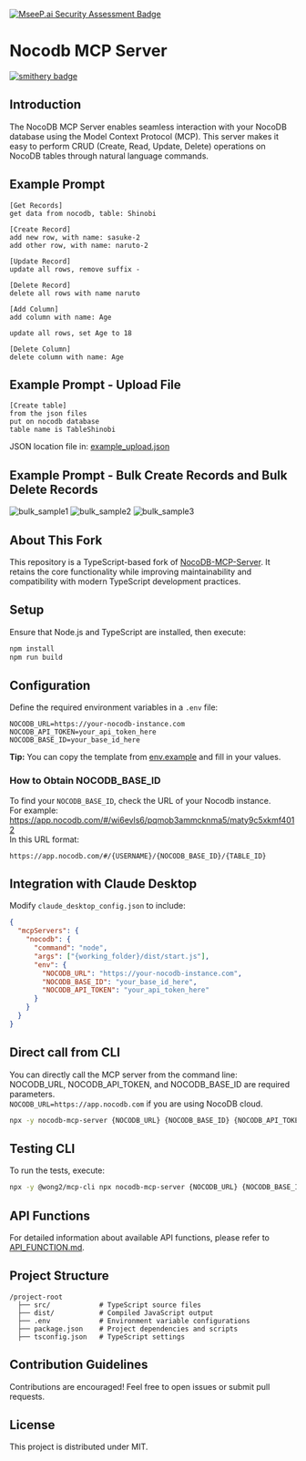 [![MseeP.ai Security Assessment Badge](https://mseep.net/pr/edwinbernadus-nocodb-mcp-server-badge.jpg)](https://mseep.ai/app/edwinbernadus-nocodb-mcp-server)

# Nocodb MCP Server

[![smithery badge](https://smithery.ai/badge/@edwinbernadus/nocodb-mcp-server)](https://smithery.ai/server/@edwinbernadus/nocodb-mcp-server)

## Introduction

The NocoDB MCP Server enables seamless interaction with your NocoDB database using the Model Context Protocol (MCP). This server makes it easy to perform CRUD (Create, Read, Update, Delete) operations on NocoDB tables through natural language commands.

## Example Prompt

```text
[Get Records]
get data from nocodb, table: Shinobi

[Create Record]
add new row, with name: sasuke-2
add other row, with name: naruto-2

[Update Record]
update all rows, remove suffix -

[Delete Record]
delete all rows with name naruto

[Add Column]
add column with name: Age

update all rows, set Age to 18

[Delete Column]
delete column with name: Age
```

## Example Prompt - Upload File

```text
[Create table]
from the json files
put on nocodb database
table name is TableShinobi
```
JSON location file in: [example_upload.json](example_upload.json)

## Example Prompt - Bulk Create Records and Bulk Delete Records


![bulk_sample1](https://raw.githubusercontent.com/edwinbernadus/nocodb-mcp-server/refs/heads/main/docs/sample-bulk/bulk-screen1.png)
![bulk_sample2](https://raw.githubusercontent.com/edwinbernadus/nocodb-mcp-server/refs/heads/main/docs/sample-bulk/bulk-screen2.png)
![bulk_sample3](https://raw.githubusercontent.com/edwinbernadus/nocodb-mcp-server/refs/heads/main/docs/sample-bulk/bulk-screen3.png)

## About This Fork

This repository is a TypeScript-based fork of [NocoDB-MCP-Server](https://github.com/granthooks/Nocodb-MCP-Server). It retains the core functionality while improving maintainability and compatibility with modern TypeScript development practices.

## Setup

Ensure that Node.js and TypeScript are installed, then execute:

```bash
npm install
npm run build
```

## Configuration

Define the required environment variables in a `.env` file:

```env
NOCODB_URL=https://your-nocodb-instance.com
NOCODB_API_TOKEN=your_api_token_here
NOCODB_BASE_ID=your_base_id_here
```

**Tip:** You can copy the template from [env.example](env.example) and fill in your values.

### How to Obtain NOCODB_BASE_ID

To find your `NOCODB_BASE_ID`, check the URL of your Nocodb instance.  
For example:
https://app.nocodb.com/#/wi6evls6/pqmob3ammcknma5/maty9c5xkmf4012  
In this URL format:

```text
https://app.nocodb.com/#/{USERNAME}/{NOCODB_BASE_ID}/{TABLE_ID}
```

## Integration with Claude Desktop

Modify `claude_desktop_config.json` to include:

```json
{
  "mcpServers": {
    "nocodb": {
      "command": "node",
      "args": ["{working_folder}/dist/start.js"],
      "env": {
        "NOCODB_URL": "https://your-nocodb-instance.com",
        "NOCODB_BASE_ID": "your_base_id_here",
        "NOCODB_API_TOKEN": "your_api_token_here"
      }
    }
  }
}
```

## Direct call from CLI

You can directly call the MCP server from the command line:  
NOCODB_URL, NOCODB_API_TOKEN, and NOCODB_BASE_ID are required parameters.  
`NOCODB_URL=https://app.nocodb.com` if you are using NocoDB cloud.

```bash
npx -y nocodb-mcp-server {NOCODB_URL} {NOCODB_BASE_ID} {NOCODB_API_TOKEN} 
```

## Testing CLI

To run the tests, execute:

```bash
npx -y @wong2/mcp-cli npx nocodb-mcp-server {NOCODB_URL} {NOCODB_BASE_ID} {NOCODB_API_TOKEN} 
```

## API Functions

For detailed information about available API functions, please refer to [API_FUNCTION.md](API_FUNCTION.md).

## Project Structure

```text
/project-root
  ├── src/            # TypeScript source files
  ├── dist/           # Compiled JavaScript output
  ├── .env            # Environment variable configurations
  ├── package.json    # Project dependencies and scripts
  ├── tsconfig.json   # TypeScript settings
```

## Contribution Guidelines

Contributions are encouraged! Feel free to open issues or submit pull requests.

## License

This project is distributed under MIT.
